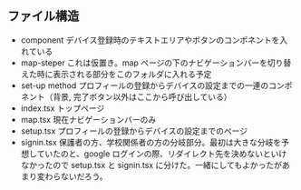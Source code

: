 ## ファイル構造

- component
  デバイス登録時のテキストエリアやボタンのコンポネントを入れている
- map-steper
  これは仮置き。map ページの下のナビゲーションバーを切り替えた時に表示される部分をこのフォルダに入れる予定
- set-up method
  プロフィールの登録からデバイスの設定までの一連のコンポネント（背景, 完了ボタン以外はここから呼び出している）
- index.tsx
  トップページ
- map.tsx
  現在ナビゲーションバーのみ
- setup.tsx
  プロフィールの登録からデバイスの設定までのページ
- signin.tsx
  保護者の方、学校関係者の方の分岐部分。最初は大きな分岐を予想していたのと、google ログインの際、リダイレクト先を決めないといけなかったので setup.tsx と signin.tsx に分けた。一緒にしてもよかったがあまり変わらないだろう。
